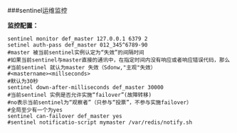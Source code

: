 ###sentinel运维监控

**监控配置：**

	sentinel monitor def_master 127.0.0.1 6379 2
	setinel auth-pass def_master 012_345^6789-90
	#master 被当前sentinel实例认定为“失效”的间隔时间
	#如果当前sentinel与master直接的通讯中，在指定时间内没有响应或者响应错误代码，那么
	#当前sentinel 就认为master 失效（Sdonw,"主观"失效）
	#<mastername><millseconds>
	#默认为30秒
	sentinel down-after-milliseconds def_master 30000
	#当前sentinel 实例是否允许实施“failover”(故障转移)
	#no表示当前sentinel为“观察者”（只参与“投票”，不参与实施failover）
	#全局至少有一个为yes
	sentinel can-failover def_master yes
	#sentinel notificatio-script mymaster /var/redis/notify.sh
	

